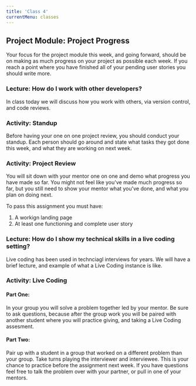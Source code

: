 ```yaml
---
title: 'Class 4'
currentMenu: classes
---
```


## Project Module: Project Progress

Your focus for the project module this week, and going forward, should be on making as much progress on your project as possible each week. If you reach a point where you have finished all of your pending user stories you should write more.

### Lecture: How do I work with other developers?

In class today we will discuss how you work with others, via version control, and code reviews.

### Activity: Standup

Before having your one on one project review, you should conduct your standup. Each person should go around and state what tasks they got done this week, and what they are working on next week.

### Activity: Project Review

You will sit down with your mentor one on one and demo what progress you have made so far. You might not feel like you've made much progress so far, but you still need to show your mentor what you've done, and what you plan on doing next.

To pass this assignment you must have:
1. A workign landing page
2. At least one functioning and complete user story

### Lecture: How do I show my technical skills in a live coding setting?

Live coding has been used in technciagl interviews for years. We will have a brief lecture, and example of what a Live Coding instance is like.

### Activity: Live Coding

#### Part One:
In your group you will solve a problem together led by your mentor. Be sure to ask questions, because after the group work you will be paired with another student where you will practice giving, and taking a Live Coding assesment.

#### Part Two:
Pair up with a student in a group that worked on a different problem than your group. Take turns playing the interviewer and interviewee. This is your chance to practice before the assignment next week. If you have questions feel free to talk the problem over with your partner, or pull in one of your mentors.
